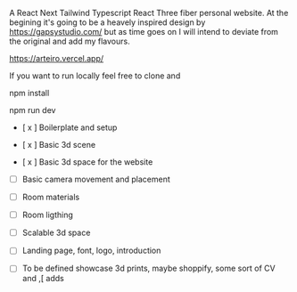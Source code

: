 A React Next Tailwind Typescript React Three fiber personal website. At the
begining it's going to be a heavely inspired design by https://gapsystudio.com/
but as time goes on I will intend to deviate from the original and add my
flavours.

https://arteiro.vercel.app/

If you want to run locally feel free to clone and

npm install

npm run dev

- [ x ] Boilerplate and setup

- [ x ] Basic 3d scene

- [ x ] Basic 3d space for the website

- [ ] Basic camera movement and placement

- [ ] Room materials

- [ ] Room ligthing

- [ ] Scalable 3d space

- [ ] Landing page, font, logo, introduction

- [ ] To be defined showcase 3d prints, maybe shoppify, some sort of CV and ,\[
      adds
